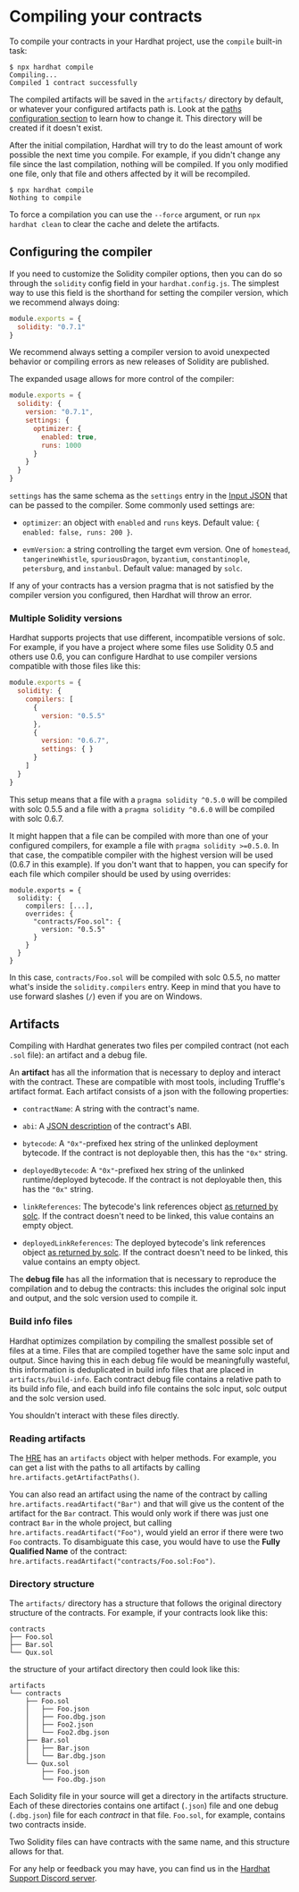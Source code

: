 # Compiling your contracts

To compile your contracts in your Hardhat project, use the `compile` built-in task:
```
$ npx hardhat compile
Compiling...
Compiled 1 contract successfully
```

The compiled artifacts will be saved in the `artifacts/` directory by default, or whatever your configured artifacts path is. Look at the [paths configuration section](../config) to learn how to change it. This directory will be created if it doesn't exist.

After the initial compilation, Hardhat will try to do the least amount of work possible the next time you compile. For example, if you didn't change any file since the last compilation, nothing will be compiled. If you only modified one file, only that file and others affected by it will be recompiled.

```
$ npx hardhat compile
Nothing to compile
```

To force a compilation you can use the `--force` argument, or run `npx hardhat clean` to clear the cache and delete the artifacts.

## Configuring the compiler

If you need to customize the Solidity compiler options, then you can do so through the `solidity` config field in your `hardhat.config.js`. The simplest way to use this field is the shorthand for setting the compiler version, which we recommend always doing:

```js
module.exports = {
  solidity: "0.7.1"
}
```

We recommend always setting a compiler version to avoid unexpected behavior or compiling errors as new releases of Solidity are published.

The expanded usage allows for more control of the compiler:

```js
module.exports = {
  solidity: {
    version: "0.7.1",
    settings: {
      optimizer: {
        enabled: true,
        runs: 1000
      }
    }
  }
}
```

`settings` has the same schema as the `settings` entry in the [Input JSON](https://solidity.readthedocs.io/en/v0.7.2/using-the-compiler.html#input-description) that can be passed to the compiler. Some commonly used settings are:

- `optimizer`: an object with `enabled` and `runs` keys. Default value: `{ enabled: false, runs: 200 }`.

- `evmVersion`: a string controlling the target evm version. One of `homestead`, `tangerineWhistle`, `spuriousDragon`, `byzantium`, `constantinople`, `petersburg`, and `instanbul`. Default value: managed by `solc`. 

If any of your contracts has a version pragma that is not satisfied by the compiler version you configured, then Hardhat will throw an error.

### Multiple Solidity versions

Hardhat supports projects that use different, incompatible versions of solc. For example, if you have a project where some files use Solidity 0.5 and others use 0.6, you can configure Hardhat to use compiler versions compatible with those files like this:

```js
module.exports = {
  solidity: {
    compilers: [
      {
        version: "0.5.5"
      },
      {
        version: "0.6.7",
        settings: { } 
      }
    ]
  }
}
```

This setup means that a file with a `pragma solidity ^0.5.0` will be compiled with solc 0.5.5 and a file with a `pragma solidity ^0.6.0` will be compiled with solc 0.6.7.

It might happen that a file can be compiled with more than one of your configured compilers, for example a file with `pragma solidity >=0.5.0`. In that case, the compatible compiler with the highest version will be used (0.6.7 in this example). If you don't want that to happen, you can specify for each file which compiler should be used by using overrides:

```js{4-7}
module.exports = {
  solidity: {
    compilers: [...],
    overrides: {
      "contracts/Foo.sol": {
        version: "0.5.5"
      }
    }
  }
}
```

In this case, `contracts/Foo.sol` will be compiled with solc 0.5.5, no matter what's inside the `solidity.compilers` entry. Keep in mind that you have to use forward slashes (`/`) even if you are on Windows.

## Artifacts
 
Compiling with Hardhat generates two files per compiled contract (not each `.sol` file): an artifact and a debug file. 

An **artifact** has all the information that is necessary to deploy and interact with the contract. These are compatible with most tools, including Truffle's artifact format. Each artifact consists of a json with the following properties:

- `contractName`: A string with the contract's name.

- `abi`: A [JSON description](https://solidity.readthedocs.io/en/latest/abi-spec.html#abi-json) of the contract's ABI.

- `bytecode`: A `"0x"`-prefixed hex string of the unlinked deployment bytecode. If the contract is not deployable then, this has the `"0x"` string.

- `deployedBytecode`: A `"0x"`-prefixed hex string of the unlinked runtime/deployed bytecode. If the contract is not deployable then, this has the `"0x"` string.

- `linkReferences`: The bytecode's link references object [as returned by solc](https://solidity.readthedocs.io/en/latest/using-the-compiler.html). If the contract doesn't need to be linked, this value contains an empty object.

- `deployedLinkReferences`: The deployed bytecode's link references object [as returned by solc](https://solidity.readthedocs.io/en/latest/using-the-compiler.html). If the contract doesn't need to be linked, this value contains an empty object.


The **debug file** has all the information that is necessary to reproduce the compilation and to debug the contracts: this includes the original solc input and output, and the solc version used to compile it.

### Build info files
Hardhat optimizes compilation by compiling the smallest possible set of files at a time. Files that are compiled together have the same solc input and output. Since having this in each debug file would be meaningfully wasteful, this information is deduplicated in build info files that are placed in `artifacts/build-info`. Each contract debug file contains a relative path to its build info file, and each build info file contains the solc input, solc output and the solc version used.

You shouldn't interact with these files directly. 

### Reading artifacts

The [HRE] has an `artifacts` object with helper methods. For example, you can get a list with the paths to all artifacts by calling `hre.artifacts.getArtifactPaths()`.

You can also read an artifact using the name of the contract by calling `hre.artifacts.readArtifact("Bar")` and that will give us the content of the artifact for the `Bar` contract. This would only work if there was just one contract `Bar` in the whole project, but calling `hre.artifacts.readArtifact("Foo")`, would yield an error if there were two `Foo` contracts. To disambiguate this case, you would have to use the **Fully Qualified Name** of the contract: `hre.artifacts.readArtifact("contracts/Foo.sol:Foo")`.

### Directory structure
The `artifacts/` directory has a structure that follows the original directory structure of the contracts. For example, if your contracts look like this:

```
contracts
├── Foo.sol
├── Bar.sol
└── Qux.sol
```

the structure of your artifact directory then could look like this:

```
artifacts
└── contracts
    ├── Foo.sol
    │   ├── Foo.json
    │   ├── Foo.dbg.json
    │   ├── Foo2.json
    │   └── Foo2.dbg.json
    ├── Bar.sol
    │   ├── Bar.json
    │   └── Bar.dbg.json
    └── Qux.sol
        ├── Foo.json
        └── Foo.dbg.json
```

Each Solidity file in your source will get a directory in the artifacts structure. Each of these directories contains one artifact (`.json`) file and one debug (`.dbg.json`) file for each _contract_ in that file. `Foo.sol`, for example, contains two contracts inside.

Two Solidity files can have contracts with the same name, and this structure allows for that.

For any help or feedback you may have, you can find us in the [Hardhat Support Discord server](https://invite.gg/HardhatSupport).

[HRE]: ../advanced/hardhat-runtime-environment.md
